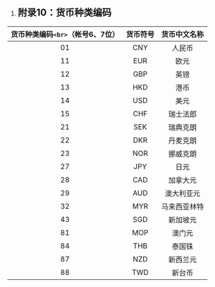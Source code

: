 1. ## <a name="_toc496253911"></a><a name="_toc441738534"></a>**附录10：货币种类编码**

|货币种类编码`<br>`（帐号6、7位）|货币符号|货币中文名称|
| :-: | :-: | :-: |
|01|CNY|人民币|
|11|EUR|欧元 |
|12|GBP|英镑|
|13|HKD|港币|
|14|USD|美元|
|15|CHF|瑞士法郎|
|21|SEK|瑞典克朗|
|22|DKR|丹麦克朗|
|23|NOR|挪威克朗|
|27|JPY|日元|
|28|CAD|加拿大元 |
|29|AUD|澳大利亚元 |
|32|MYR|马来西亚林特|
|43|SGD|新加坡元 |
|81|MOP|澳门元|
|84|THB|泰国铢|
|87|NZD|新西兰元|
|88|TWD|新台币|
